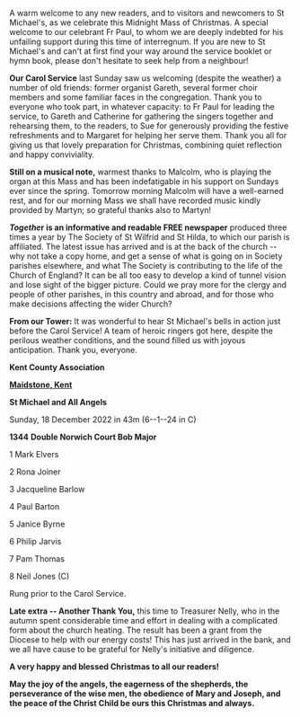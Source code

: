 
A warm welcome to any new readers, and to visitors and newcomers to St
Michael\'s, as we celebrate this Midnight Mass of Christmas. A special
welcome to our celebrant Fr Paul, to whom we are deeply indebted for his
unfailing support during this time of interregnum. If you are new to St
Michael\'s and can\'t at first find your way around the service booklet
or hymn book, please don\'t hesitate to seek help from a neighbour!

**Our Carol Service** last Sunday saw us welcoming (despite the weather)
a number of old friends: former organist Gareth, several former choir
members and some familiar faces in the congregation. Thank you to
everyone who took part, in whatever capacity: to Fr Paul for leading the
service, to Gareth and Catherine for gathering the singers together and
rehearsing them, to the readers, to Sue for generously providing the
festive refreshments and to Margaret for helping her serve them. Thank
you all for giving us that lovely preparation for Christmas, combining
quiet reflection and happy conviviality.

**Still on a musical note,** warmest thanks to Malcolm, who is playing
the organ at this Mass and has been indefatigable in his support on
Sundays ever since the spring. Tomorrow morning Malcolm will have a
well-earned rest, and for our morning Mass we shall have recorded music
kindly provided by Martyn; so grateful thanks also to Martyn!

***Togethe*r is an informative and readable FREE newspaper** produced
three times a year by The Society of St Wilfrid and St Hilda, to which
our parish is affiliated. The latest issue has arrived and is at the
back of the church -- why not take a copy home, and get a sense of what
is going on in Society parishes elsewhere, and what The Society is
contributing to the life of the Church of England? It can be all too
easy to develop a kind of tunnel vision and lose sight of the bigger
picture. Could we pray more for the clergy and people of other parishes,
in this country and abroad, and for those who make decisions affecting
the wider Church?

**From our Tower:** It was wonderful to hear St Michael\'s bells in
action just before the Carol Service! A team of heroic ringers got here,
despite the perilous weather conditions, and the sound filled us with
joyous anticipation. Thank you, everyone.

**Kent County Association**

[**Maidstone,
Kent**](https://dove.cccbr.org.uk/detail.php?tower=12644#_blank)

**St Michael and All Angels**

Sunday, 18 December 2022 in 43m (6--1--24 in C)

**1344** **Double Norwich Court Bob Major**

1 Mark Elvers

2 Rona Joiner

3 Jacqueline Barlow

4 Paul Barton

5 Janice Byrne

6 Philip Jarvis

7 Pam Thomas

8 Neil Jones (C) 

Rung prior to the Carol Service.

**Late extra -- Another Thank You,** this time to Treasurer Nelly, who
in the autumn spent considerable time and effort in dealing with a
complicated form about the church heating. The result has been a grant
from the Diocese to help with our energy costs! This has just arrived in
the bank, and we all have cause to be grateful for Nelly\'s initiative
and diligence.

**A very happy and blessed Christmas to all our readers!**

**May the joy of the angels, the eagerness of the shepherds, the
perseverance of the wise men, the obedience of Mary and Joseph, and the
peace of the Christ Child be ours this Christmas and always.**

